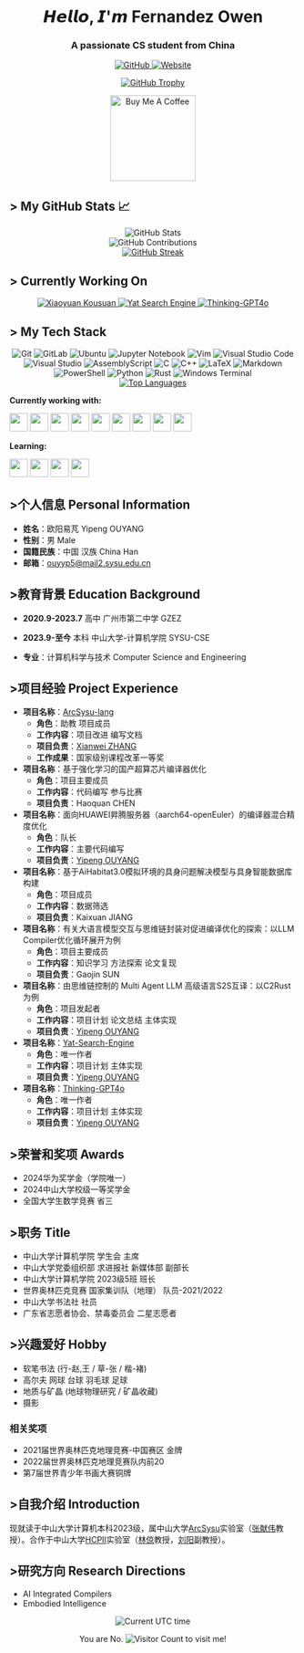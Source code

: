 <h1 align="center">𝙃𝙚𝙡𝙡𝙤, 𝙄'𝙢 Fernandez Owen</h1>
<h3 align="center">A passionate CS student from China</h3>

<div align="center">
  <a href="https://github.com/ouyangyipeng">
    <img src="https://img.shields.io/badge/-@ouyangyipeng-%23181717?style=flat-square&logo=github" alt="GitHub">
  </a>
  <a href="https://ouyangyipeng.github.io">
    <img src="https://img.shields.io/website?color=0ab9e6&style=flat-square&up_message=OYYP&url=https%3A%2F%2Fouyangyipeng.github.io" alt="Website">
  </a>
</div>

<p align="center">
  <a href="https://github.com/ryo-ma/github-profile-trophy">
    <img src="https://github-profile-trophy.vercel.app/?username=ouyangyipeng&theme=onedark&column=4&margin-w=15&margin-h=15&no-frame=true&rank=-?,-C" alt="GitHub Trophy">
  </a>
</p>

<p align="center">
  <a href="https://buymeacoffee.com/fernandezowen" target="_blank">
    <img src="https://cdn.buymeacoffee.com/buttons/v2/default-red.png" alt="Buy Me A Coffee" width="150">
  </a>
</p>

## > My GitHub Stats 📈

<p align="center">
  <div align="center">
    <img src="https://github-readme-stats.vercel.app/api?username=ouyangyipeng&show_icons=true&theme=cobalt&count_private=true&card_width=495" alt="GitHub Stats">
  </div>
  <div align="center">
    <img src="https://github-contributor-stats.vercel.app/api?username=ouyangyipeng&hide_contributor_rank=false&combine_all_yearly_contributions=true&limit=4&order_by=stars&&theme=synthwave" alt="GitHub Contributions">
  </div>
  <div align="center">
    <a href="https://git.io/streak-stats">
      <img src="https://streak-stats.demolab.com?user=ouyangyipeng&theme=vue-dark" alt="GitHub Streak">
    </a>
  </div>
</p>


## > Currently Working On

<p align="center">
  <a href="https://github.com/ouyangyipeng/XiaoyuanKousuan">
    <img src="https://svg.bookmark.style/api?url=https://github.com/ouyangyipeng/XiaoyuanKousuan&mode=dark&style=horizontal" alt="Xiaoyuan Kousuan">
  </a>
  <a href="https://github.com/ouyangyipeng/Yat-Search-Engine">
    <img src="https://svg.bookmark.style/api?url=https://github.com/ouyangyipeng/Yat-Search-Engine&mode=dark&style=horizontal" alt="Yat Search Engine">
  </a>
  <a href="https://github.com/ouyangyipeng/Thinking-GPT4o">
    <img src="https://svg.bookmark.style/api?url=https://github.com/ouyangyipeng/Thinking-GPT4o&mode=dark&style=horizontal" alt="Thinking-GPT4o">
  </a>
</p>

## > My Tech Stack

<div align="center">
  <img src="https://img.shields.io/badge/-Git-%23F05032?style=flat-square&logo=git&logoColor=%23ffffff" alt="Git">
  <img src="https://img.shields.io/badge/-GitLab-FCA121?style=flat-square&logo=gitlab" alt="GitLab">
  <img src="https://img.shields.io/badge/Ubuntu-E95420?style=for-the-badge&logo=ubuntu&logoColor=white" alt="Ubuntu">
  <img src="https://img.shields.io/badge/jupyter-%23FA0F00.svg?style=for-the-badge&logo=jupyter&logoColor=white" alt="Jupyter Notebook">
  <img src="https://img.shields.io/badge/VIM-%2311AB00.svg?style=for-the-badge&logo=vim&logoColor=white" alt="Vim">
  <img src="https://img.shields.io/badge/Visual%20Studio%20Code-0078d7.svg?style=for-the-badge&logo=visual-studio-code&logoColor=white" alt="Visual Studio Code">
  <img src="https://img.shields.io/badge/Visual%20Studio-5C2D91.svg?style=for-the-badge&logo=visual-studio&logoColor=white" alt="Visual Studio">
  <img src="https://img.shields.io/badge/assembly%20script-%23000000.svg?style=for-the-badge&logo=assemblyscript&logoColor=white" alt="AssemblyScript">
  <img src="https://img.shields.io/badge/c-%2300599C.svg?style=for-the-badge&logo=c&logoColor=white" alt="C">
  <img src="https://img.shields.io/badge/c++-%2300599C.svg?style=for-the-badge&logo=c%2B%2B&logoColor=white" alt="C++">
  <img src="https://img.shields.io/badge/latex-%23008080.svg?style=for-the-badge&logo=latex&logoColor=white" alt="LaTeX">
  <img src="https://img.shields.io/badge/markdown-%23000000.svg?style=for-the-badge&logo=markdown&logoColor=white" alt="Markdown">
  <img src="https://img.shields.io/badge/PowerShell-%235391FE.svg?style=for-the-badge&logo=powershell&logoColor=white" alt="PowerShell">
  <img src="https://img.shields.io/badge/python-3670A0?style=for-the-badge&logo=python&logoColor=ffdd54" alt="Python">
  <img src="https://img.shields.io/badge/rust-%23000000.svg?style=for-the-badge&logo=rust&logoColor=white" alt="Rust">
  <img src="https://img.shields.io/badge/Windows%20Terminal-%234D4D4D.svg?style=for-the-badge&logo=windows-terminal&logoColor=white" alt="Windows Terminal">
</div>

<div align="center">
  <a href="https://github.com/anuraghazra/github-readme-stats">
    <img src="https://github-readme-stats.vercel.app/api/top-langs/?username=ouyangyipeng&layout=compact&theme=cobalt" alt="Top Languages">
  </a>
</div>

**Currently working with:**

<a href="https://www.python.org/" title="Python"><img height="32" width="32" src="https://cdn.jsdelivr.net/npm/simple-icons@v13/icons/python.svg" /></a>
<a href="https://git-scm.com/" title="Git"><img height="32" width="32" src="https://cdn.jsdelivr.net/npm/simple-icons@v13/icons/git.svg" /></a>
<a href="https://www.docker.com/" title="Docker"><img height="32" width="32" src="https://cdn.jsdelivr.net/npm/simple-icons@v13/icons/docker.svg" /></a>
<a href="https://github.com/" title="GitHub"><img height="32" width="32" src="https://cdn.jsdelivr.net/npm/simple-icons@v13/icons/github.svg" /></a>
<a href="https://gitlab.com/" title="GitLab"><img height="32" width="32" src="https://cdn.jsdelivr.net/npm/simple-icons@v13/icons/gitlab.svg" /></a>
<a href="https://cplusplus.com/" title="C"><img height="32" width="32" src="https://cdn.jsdelivr.net/npm/simple-icons@v13/icons/c.svg" /></a>
<a href="https://cplusplus.com/" title="C++"><img height="32" width="32" src="https://cdn.jsdelivr.net/npm/simple-icons@v13/icons/cplusplus.svg" /></a>
<a href="https://chatgpt.com/" title="GitLab"><img height="32" width="32" src="https://cdn.jsdelivr.net/npm/simple-icons@v13/icons/openai.svg" /></a>
<a href="https://www.adobe.com/" title="Adobe"><img height="32" width="32" src="https://cdn.jsdelivr.net/npm/simple-icons@v13/icons/adobe.svg" /></a>

**Learning:**

<a href="https://www.rust-lang.org/" title="Rust"><img height="32" width="32" src="https://cdn.jsdelivr.net/npm/simple-icons@v13/icons/rust.svg" /></a>
<a href="https://www.pytorch.org/" title="Pytorch"><img height="32" width="32" src="https://cdn.jsdelivr.net/npm/simple-icons@v13/icons/pytorch.svg" /></a>
<a href="https://developer.nvidia.cn/cuda-zone/" title="Cuda"><img height="32" width="32" src="https://cdn.jsdelivr.net/npm/simple-icons@v13/icons/nvidia.svg" /></a>
<a href="https://scp-wiki.wikidot.com/" title="SCP"><img height="32" width="32" src="https://cdn.jsdelivr.net/npm/simple-icons@v13/icons/scpfoundation.svg" /></a>

## >个人信息 Personal Information

- **姓名**：欧阳易芃 Yipeng OUYANG
- **性别**：男 Male
- **国籍民族**：中国 汉族 China Han
- **邮箱**：ouyyp5@mail2.sysu.edu.cn

## >教育背景 Education Background

- **2020.9-2023.7**  高中  广州市第二中学 GZEZ
- **2023.9-至今**    本科  中山大学-计算机学院 SYSU-CSE

- **专业**：计算机科学与技术 Computer Science and Engineering

## >项目经验 Project Experience

- **项目名称**：[ArcSysu-lang](https://github.com/arcsysu/SYsU-lang2)
  - **角色**：助教 项目成员
  - **工作内容**：项目改进 编写文档
  - **项目负责**：[Xianwei ZHANG](https://xianweiz.github.io/)
  - **工作成果**：国家级别课程改革一等奖
- **项目名称**：基于强化学习的国产超算芯片编译器优化
  - **角色**：项目主要成员
  - **工作内容**：代码编写 参与比赛
  - **项目负责**：Haoquan CHEN
- **项目名称**：面向HUAWEI昇腾服务器（aarch64-openEuler）的编译器混合精度优化
  - **角色**：队长
  - **工作内容**：主要代码编写
  - **项目负责**：[Yipeng OUYANG](https://ouyangyipeng.github.io/)
- **项目名称**：基于AiHabitat3.0模拟环境的具身问题解决模型与具身智能数据库构建
  - **角色**：项目成员
  - **工作内容**：数据筛选
  - **项目负责**：Kaixuan JIANG
- **项目名称**：有关大语言模型交互与思维链封装对促进编译优化的探索：以LLM Compiler优化循环展开为例
  - **角色**：项目主要成员
  - **工作内容**：知识学习 方法探索 论文复现
  - **项目负责**：Gaojin SUN
- **项目名称**：由思维链控制的 Multi Agent LLM 高级语言S2S互译：以C2Rust为例
  - **角色**：项目发起者
  - **工作内容**：项目计划 论文总结 主体实现
  - **项目负责**：[Yipeng OUYANG](https://ouyangyipeng.github.io/)
- **项目名称**：[Yat-Search-Engine](https://github.com/ouyangyipeng/Yat-Search-Engine)
  - **角色**：唯一作者
  - **工作内容**：项目计划 主体实现
  - **项目负责**：[Yipeng OUYANG](https://ouyangyipeng.github.io/)
- **项目名称**：[Thinking-GPT4o](https://github.com/ouyangyipeng/Thinking-GPT4o)
  - **角色**：唯一作者
  - **工作内容**：项目计划 主体实现
  - **项目负责**：[Yipeng OUYANG](https://ouyangyipeng.github.io/)

## >荣誉和奖项 Awards

- 2024华为奖学金（学院唯一）
- 2024中山大学校级一等奖学金
- 全国大学生数学竞赛 省三

## >职务 Title

- 中山大学计算机学院 学生会 主席
- 中山大学党委组织部 求进报社 新媒体部 副部长
- 中山大学计算机学院 2023级5班 班长
- 世界奥林匹克竞赛 国家集训队（地理） 队员-2021/2022
- 中山大学书法社 社员
- 广东省志愿者协会、禁毒委员会 二星志愿者

## >兴趣爱好 Hobby

- 软笔书法 (行-赵,王 / 草-张 / 楷-褚)
- 高尔夫 网球 台球 羽毛球 足球
- 地质与矿晶 (地球物理研究 / 矿晶收藏)
- 摄影

### 相关奖项

- 2021届世界奥林匹克地理竞赛-中国赛区 金牌
- 2022届世界奥林匹克地理竞赛队内前20
- 第7届世界青少年书画大赛铜牌

## >自我介绍 Introduction

现就读于中山大学计算机本科2023级，属中山大学[ArcSysu](https://github.com/arcsysu)实验室（[张献伟](https://xianweiz.github.io/)教授）。合作于中山大学[HCPII](https://www.sysu-hcp.net/home/)实验室（[林倞](http://www.linliang.net/)教授，[刘阳](https://yangliu9208.github.io/)副教授）。

## >研究方向 Research Directions

- AI Integrated Compilers
- Embodied Intelligence

<div align="center">
  <p>
    <img src="https://jojoee.jojoee.com/api/utcnowgif?utcnow" alt="Current UTC time">
  </p>
  <p>
    You are No. 
    <img src="https://profile-counter.glitch.me/ouyangyipeng/count.svg" alt="Visitor Count"> to visit me!
  </p>
</div>
